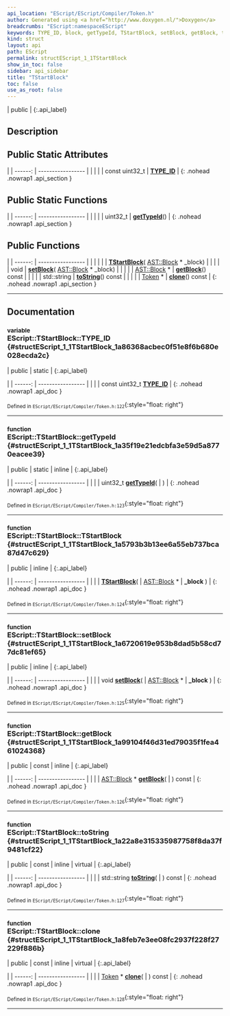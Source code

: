 ```yaml
---
api_location: "EScript/EScript/Compiler/Token.h"
author: Generated using <a href="http://www.doxygen.nl/">Doxygen</a>
breadcrumbs: "EScript:namespaceEScript"
keywords: TYPE_ID, block, getTypeId, TStartBlock, setBlock, getBlock, toString, clone
kind: struct
layout: api
path: EScript
permalink: structEScript_1_1TStartBlock
show_in_toc: false
sidebar: api_sidebar
title: "TStartBlock"
toc: false
use_as_root: false
---
```


| public |
{:.api_label}

## Description





## Public Static Attributes

|
| ------: | ----------------- |
|  | |
| const uint32_t | **[TYPE_ID](#structEScript_1_1TStartBlock_1a86368acbec0f51e8f6b680e028ecda2c)**  |
{: .nohead .nowrap1 .api_section }


## Public Static Functions

|
| ------: | ----------------- |
|  | |
| uint32_t | **[getTypeId](#structEScript_1_1TStartBlock_1a35f19e21edcbfa3e59d5a8770eacee39)**() |
{: .nohead .nowrap1 .api_section }


## Public Functions

|
| ------: | ----------------- |
|  | |
|  | **[TStartBlock](#structEScript_1_1TStartBlock_1a5793b3b13ee6a55eb737bca87d47c629)**( [AST::Block](classEScript_1_1AST_1_1Block) * _block) |
|  | |
| void | **[setBlock](#structEScript_1_1TStartBlock_1a6720619e953b8dad5b58cd77dc81ef65)**( [AST::Block](classEScript_1_1AST_1_1Block) * _block) |
|  | |
| [AST::Block](classEScript_1_1AST_1_1Block) * | **[getBlock](#structEScript_1_1TStartBlock_1a99104f46d31ed79035f1fea461024368)**() const |
|  | |
| std::string | **[toString](#structEScript_1_1TStartBlock_1a22a8e315335987758f8da37f9481cf22)**() const |
|  | |
| [Token](classEScript_1_1Token) * | **[clone](#structEScript_1_1TStartBlock_1a8feb7e3ee08fc2937f228f27229f886b)**() const |
{: .nohead .nowrap1 .api_section }


-------------------------------------------------------------------

## Documentation

### <small>variable</small><br/> EScript::TStartBlock::TYPE_ID {#structEScript_1_1TStartBlock_1a86368acbec0f51e8f6b680e028ecda2c}

| public | static |
{:.api_label}

|
| ------: | ----------------- |
|  |
| const uint32_t **[TYPE_ID](#structEScript_1_1TStartBlock_1a86368acbec0f51e8f6b680e028ecda2c)**  |
{: .nohead .nowrap1 .api_doc }





<sub>Defined in `EScript/EScript/Compiler/Token.h:122`</sub>{:style="float: right"}

-------------------------------------------------------------------

### <small>function</small><br/> EScript::TStartBlock::getTypeId {#structEScript_1_1TStartBlock_1a35f19e21edcbfa3e59d5a8770eacee39}

| public | static | inline |
{:.api_label}

|
| ------: | ----------------- |
|  |
| uint32_t **[getTypeId](#structEScript_1_1TStartBlock_1a35f19e21edcbfa3e59d5a8770eacee39)**( |  ) |
{: .nohead .nowrap1 .api_doc }





<sub>Defined in `EScript/EScript/Compiler/Token.h:123`</sub>{:style="float: right"}

-------------------------------------------------------------------

### <small>function</small><br/> EScript::TStartBlock::TStartBlock {#structEScript_1_1TStartBlock_1a5793b3b13ee6a55eb737bca87d47c629}

| public | inline |
{:.api_label}

|
| ------: | ----------------- |
|  |
|  **[TStartBlock](#structEScript_1_1TStartBlock_1a5793b3b13ee6a55eb737bca87d47c629)**( |  [AST::Block](classEScript_1_1AST_1_1Block) * | **_block** ) |
{: .nohead .nowrap1 .api_doc }





<sub>Defined in `EScript/EScript/Compiler/Token.h:124`</sub>{:style="float: right"}

-------------------------------------------------------------------

### <small>function</small><br/> EScript::TStartBlock::setBlock {#structEScript_1_1TStartBlock_1a6720619e953b8dad5b58cd77dc81ef65}

| public | inline |
{:.api_label}

|
| ------: | ----------------- |
|  |
| void **[setBlock](#structEScript_1_1TStartBlock_1a6720619e953b8dad5b58cd77dc81ef65)**( |  [AST::Block](classEScript_1_1AST_1_1Block) * | **_block** ) |
{: .nohead .nowrap1 .api_doc }





<sub>Defined in `EScript/EScript/Compiler/Token.h:125`</sub>{:style="float: right"}

-------------------------------------------------------------------

### <small>function</small><br/> EScript::TStartBlock::getBlock {#structEScript_1_1TStartBlock_1a99104f46d31ed79035f1fea461024368}

| public | const | inline |
{:.api_label}

|
| ------: | ----------------- |
|  |
| [AST::Block](classEScript_1_1AST_1_1Block) * **[getBlock](#structEScript_1_1TStartBlock_1a99104f46d31ed79035f1fea461024368)**( |  ) const |
{: .nohead .nowrap1 .api_doc }





<sub>Defined in `EScript/EScript/Compiler/Token.h:126`</sub>{:style="float: right"}

-------------------------------------------------------------------

### <small>function</small><br/> EScript::TStartBlock::toString {#structEScript_1_1TStartBlock_1a22a8e315335987758f8da37f9481cf22}

| public | const | inline | virtual |
{:.api_label}

|
| ------: | ----------------- |
|  |
| std::string **[toString](#structEScript_1_1TStartBlock_1a22a8e315335987758f8da37f9481cf22)**( |  ) const |
{: .nohead .nowrap1 .api_doc }





<sub>Defined in `EScript/EScript/Compiler/Token.h:127`</sub>{:style="float: right"}

-------------------------------------------------------------------

### <small>function</small><br/> EScript::TStartBlock::clone {#structEScript_1_1TStartBlock_1a8feb7e3ee08fc2937f228f27229f886b}

| public | const | inline | virtual |
{:.api_label}

|
| ------: | ----------------- |
|  |
| [Token](classEScript_1_1Token) * **[clone](#structEScript_1_1TStartBlock_1a8feb7e3ee08fc2937f228f27229f886b)**( |  ) const |
{: .nohead .nowrap1 .api_doc }





<sub>Defined in `EScript/EScript/Compiler/Token.h:128`</sub>{:style="float: right"}

-------------------------------------------------------------------

